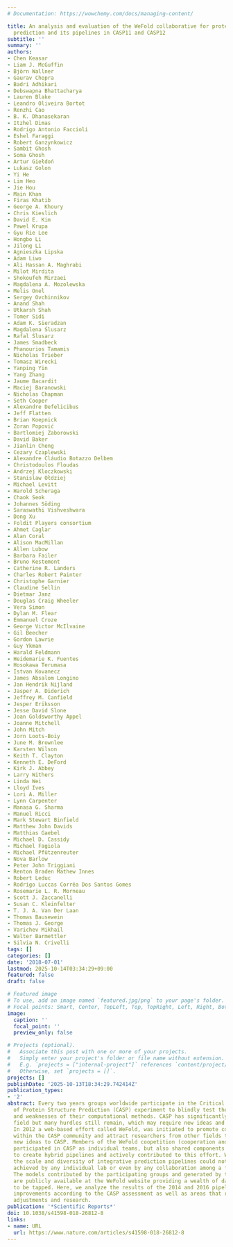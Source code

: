 ```yaml
---
# Documentation: https://wowchemy.com/docs/managing-content/

title: An analysis and evaluation of the WeFold collaborative for protein structure
  prediction and its pipelines in CASP11 and CASP12
subtitle: ''
summary: ''
authors:
- Chen Keasar
- Liam J. McGuffin
- Björn Wallner
- Gaurav Chopra
- Badri Adhikari
- Debswapna Bhattacharya
- Lauren Blake
- Leandro Oliveira Bortot
- Renzhi Cao
- B. K. Dhanasekaran
- Itzhel Dimas
- Rodrigo Antonio Faccioli
- Eshel Faraggi
- Robert Ganzynkowicz
- Sambit Ghosh
- Soma Ghosh
- Artur Giełdoń
- Lukasz Golon
- Yi He
- Lim Heo
- Jie Hou
- Main Khan
- Firas Khatib
- George A. Khoury
- Chris Kieslich
- David E. Kim
- Pawel Krupa
- Gyu Rie Lee
- Hongbo Li
- Jilong Li
- Agnieszka Lipska
- Adam Liwo
- Ali Hassan A. Maghrabi
- Milot Mirdita
- Shokoufeh Mirzaei
- Magdalena A. Mozolewska
- Melis Onel
- Sergey Ovchinnikov
- Anand Shah
- Utkarsh Shah
- Tomer Sidi
- Adam K. Sieradzan
- Magdalena Ślusarz
- Rafal Ślusarz
- James Smadbeck
- Phanourios Tamamis
- Nicholas Trieber
- Tomasz Wirecki
- Yanping Yin
- Yang Zhang
- Jaume Bacardit
- Maciej Baranowski
- Nicholas Chapman
- Seth Cooper
- Alexandre Defelicibus
- Jeff Flatten
- Brian Koepnick
- Zoran Popović
- Bartlomiej Zaborowski
- David Baker
- Jianlin Cheng
- Cezary Czaplewski
- Alexandre Cláudio Botazzo Delbem
- Christodoulos Floudas
- Andrzej Kloczkowski
- Stanislaw Ołdziej
- Michael Levitt
- Harold Scheraga
- Chaok Seok
- Johannes Söding
- Saraswathi Vishveshwara
- Dong Xu
- Foldit Players consortium
- Ahmet Caglar
- Alan Coral
- Alison MacMillan
- Allen Lubow
- Barbara Failer
- Bruno Kestemont
- Catherine R. Landers
- Charles Robert Painter
- Christophe Garnier
- Claudine Sellin
- Dietmar Janz
- Douglas Craig Wheeler
- Vera Simon
- Dylan M. Flear
- Emmanuel Croze
- George Victor McIlvaine
- Gil Beecher
- Gordon Lawrie
- Guy Ykman
- Harald Feldmann
- Heidemarie K. Fuentes
- Hosokawa Terumasa
- Istvan Kovanecz
- James Absalom Longino
- Jan Hendrik Nijland
- Jasper A. Diderich
- Jeffrey M. Canfield
- Jesper Eriksson
- Jesse David Slone
- Joan Goldsworthy Appel
- Joanne Mitchell
- John Mitch
- Jorn Loots-Boiy
- June M. Brownlee
- Karsten Wilson
- Keith T. Clayton
- Kenneth E. DeFord
- Kirk J. Abbey
- Larry Withers
- Linda Wei
- Lloyd Ives
- Lori A. Miller
- Lynn Carpenter
- Manasa G. Sharma
- Manuel Ricci
- Mark Stewart Binfield
- Matthew John Davids
- Matthias Gaebel
- Michael D. Cassidy
- Michael Fagiola
- Michael Pfützenreuter
- Nova Barlow
- Peter John Triggiani
- Renton Braden Mathew Innes
- Robert Leduc
- Rodrigo Luccas Corrêa Dos Santos Gomes
- Rosemarie L. R. Morneau
- Scott J. Zaccanelli
- Susan C. Kleinfelter
- T. J. A. Van Der Laan
- Thomas Bausewein
- Thomas J. George
- Varichev Mikhail
- Walter Barmettler
- Silvia N. Crivelli
tags: []
categories: []
date: '2018-07-01'
lastmod: 2025-10-14T03:34:29+09:00
featured: false
draft: false

# Featured image
# To use, add an image named `featured.jpg/png` to your page's folder.
# Focal points: Smart, Center, TopLeft, Top, TopRight, Left, Right, BottomLeft, Bottom, BottomRight.
image:
  caption: ''
  focal_point: ''
  preview_only: false

# Projects (optional).
#   Associate this post with one or more of your projects.
#   Simply enter your project's folder or file name without extension.
#   E.g. `projects = ["internal-project"]` references `content/project/deep-learning/index.md`.
#   Otherwise, set `projects = []`.
projects: []
publishDate: '2025-10-13T18:34:29.742414Z'
publication_types:
- '2'
abstract: Every two years groups worldwide participate in the Critical Assessment
  of Protein Structure Prediction (CASP) experiment to blindly test the strengths
  and weaknesses of their computational methods. CASP has significantly advanced the
  field but many hurdles still remain, which may require new ideas and collaborations.
  In 2012 a web-based effort called WeFold, was initiated to promote collaboration
  within the CASP community and attract researchers from other fields to contribute
  new ideas to CASP. Members of the WeFold coopetition (cooperation and competition)
  participated in CASP as individual teams, but also shared components of their methods
  to create hybrid pipelines and actively contributed to this effort. We assert that
  the scale and diversity of integrative prediction pipelines could not have been
  achieved by any individual lab or even by any collaboration among a few partners.
  The models contributed by the participating groups and generated by the pipelines
  are publicly available at the WeFold website providing a wealth of data that remains
  to be tapped. Here, we analyze the results of the 2014 and 2016 pipelines showing
  improvements according to the CASP assessment as well as areas that require further
  adjustments and research.
publication: '*Scientific Reports*'
doi: 10.1038/s41598-018-26812-8
links:
- name: URL
  url: https://www.nature.com/articles/s41598-018-26812-8
---
```

